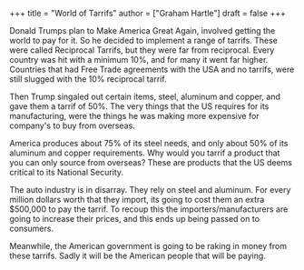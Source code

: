+++
title = "World of Tarrifs"
author = ["Graham Hartle"]
draft = false
+++

Donald Trumps plan to Make America Great Again, involved getting the world to pay for it. So he decided to implement a range of tarrifs. These were called Reciprocal Tarrifs, but they were far from reciprocal. Every country was hit with a minimum 10%, and for many it went far higher. Countries that had Free Trade agreements with the USA and no tarrifs, were still slugged with the 10% reciprocal tarrif.

Then Trump singaled out certain items, steel, aluminum and copper, and gave them a tarrif of 50%. The very things that the US requires for its manufacturing, were the things he was making more expensive for company's to buy from overseas.

America produces about 75% of its steel needs, and only about 50% of its aluminum and copper requirements. Why would you tarrif a product that you can only source from overseas? These are products that the US deems critical to its National Security.

The auto industry is in disarray. They rely on steel and aluminum. For every million dollars worth that they import, its going to cost them an extra $500,000 to pay the tarrif. To recoup this the importers/manufacturers are going to increase their prices, and this ends up being passed on to consumers.

Meanwhile, the American government is going to be raking in money from these tarrifs. Sadly it will be the American people that will be paying.
